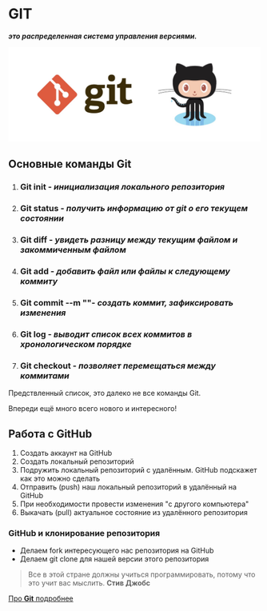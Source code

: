 # GIT 
_**это распределенная система управления версиями.**_

![Добро пожаловать в Git!](картинка.jpg)


## Основные команды Git
1. ### Git init - _инициализация локального репозитория_

2. ### Git status - _получить информацию от git о его текущем состоянии_

3. ### Git diff - _увидеть разницу между текущим файлом и закоммиченным файлом_

4. ### Git add - _добавить файл или файлы к следующему коммиту_

5. ### Git commit --m ""- _создать коммит, зафиксировать изменения_

6. ### Git log - _выводит список всех коммитов в хронологическом порядке_

7. ### Git checkout - _позволяет перемещаться между коммитами_

Предствленный список, это далеко не все команды Git.

Впереди ещё много всего нового и интересного!

## Работа с GitHub
1. Создать аккаунт на GitHub
2. Создать локальный репозиторий
3. Подружить локальный репозиторий с удалённым. GitHub подскажет как это можно сделать
4. Отправить (push) наш локальный репозиторий в удалённый на GitHub
5. При необходимости провести изменения "с другого компьютера"
6. Выкачать (pull) актуальное состояние из удалённого репозитория

### GitHub и клонирование репозитория
* Делаем fork интересующего нас репозитория на GitHub
* Делаем git clone для нашей версии этого репозитория

> Все в этой стране должны учиться программировать, потому что это учит вас мыслить. __Стив Джобс__

[Прo __Git__ подробнее](https://git-scm.com/book/ru/v2/%D0%92%D0%B2%D0%B5%D0%B4%D0%B5%D0%BD%D0%B8%D0%B5-%D0%A7%D1%82%D0%BE-%D1%82%D0%B0%D0%BA%D0%BE%D0%B5-Git%3F)